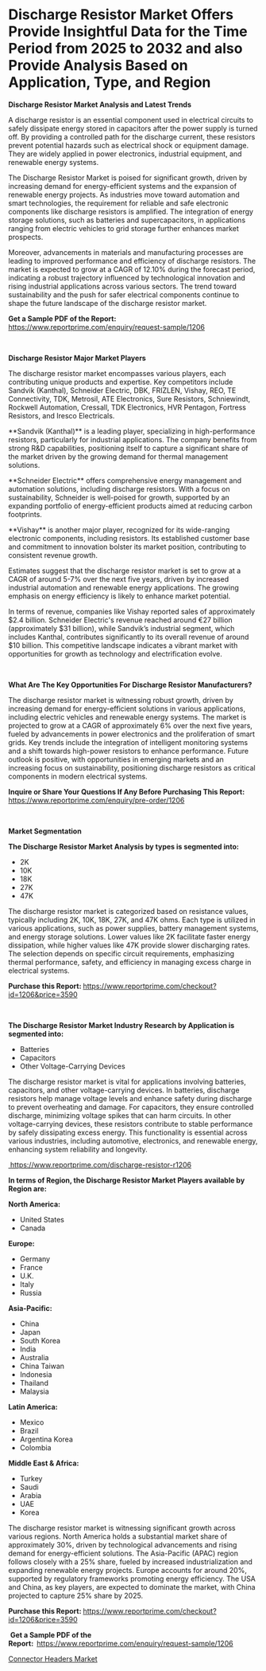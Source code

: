 <p><h1>Discharge Resistor Market Offers Provide Insightful Data for the Time Period from 2025 to 2032 and also Provide Analysis Based on Application, Type, and Region</h1></p><p><strong>Discharge Resistor Market Analysis and Latest Trends</strong></p>
<p><p>A discharge resistor is an essential component used in electrical circuits to safely dissipate energy stored in capacitors after the power supply is turned off. By providing a controlled path for the discharge current, these resistors prevent potential hazards such as electrical shock or equipment damage. They are widely applied in power electronics, industrial equipment, and renewable energy systems.</p><p>The Discharge Resistor Market is poised for significant growth, driven by increasing demand for energy-efficient systems and the expansion of renewable energy projects. As industries move toward automation and smart technologies, the requirement for reliable and safe electronic components like discharge resistors is amplified. The integration of energy storage solutions, such as batteries and supercapacitors, in applications ranging from electric vehicles to grid storage further enhances market prospects.</p><p>Moreover, advancements in materials and manufacturing processes are leading to improved performance and efficiency of discharge resistors. The market is expected to grow at a CAGR of 12.10% during the forecast period, indicating a robust trajectory influenced by technological innovation and rising industrial applications across various sectors. The trend toward sustainability and the push for safer electrical components continue to shape the future landscape of the discharge resistor market.</p></p>
<p><strong>Get a Sample PDF of the Report:&nbsp;</strong> <a href="https://www.reportprime.com/enquiry/request-sample/1206?utm_campaign=3210&utm_medium=2&utm_source=Github&utm_content=ia&utm_term=18032025&utm_id=discharge-resistor">https://www.reportprime.com/enquiry/request-sample/1206</a></p>
<p>&nbsp;</p>
<p><strong>Discharge Resistor Major Market Players</strong></p>
<p><p>The discharge resistor market encompasses various players, each contributing unique products and expertise. Key competitors include Sandvik (Kanthal), Schneider Electric, DBK, FRIZLEN, Vishay, REO, TE Connectivity, TDK, Metrosil, ATE Electronics, Sure Resistors, Schniewindt, Rockwell Automation, Cressall, TDK Electronics, HVR Pentagon, Fortress Resistors, and Iresco Electricals.</p><p>**Sandvik (Kanthal)** is a leading player, specializing in high-performance resistors, particularly for industrial applications. The company benefits from strong R&D capabilities, positioning itself to capture a significant share of the market driven by the growing demand for thermal management solutions. </p><p>**Schneider Electric** offers comprehensive energy management and automation solutions, including discharge resistors. With a focus on sustainability, Schneider is well-poised for growth, supported by an expanding portfolio of energy-efficient products aimed at reducing carbon footprints.</p><p>**Vishay** is another major player, recognized for its wide-ranging electronic components, including resistors. Its established customer base and commitment to innovation bolster its market position, contributing to consistent revenue growth. </p><p>Estimates suggest that the discharge resistor market is set to grow at a CAGR of around 5-7% over the next five years, driven by increased industrial automation and renewable energy applications. The growing emphasis on energy efficiency is likely to enhance market potential.</p><p>In terms of revenue, companies like Vishay reported sales of approximately $2.4 billion. Schneider Electric's revenue reached around €27 billion (approximately $31 billion), while Sandvik’s industrial segment, which includes Kanthal, contributes significantly to its overall revenue of around $10 billion. This competitive landscape indicates a vibrant market with opportunities for growth as technology and electrification evolve.</p></p>
<p>&nbsp;</p>
<p><strong>What Are The Key Opportunities For Discharge Resistor Manufacturers?</strong></p>
<p><p>The discharge resistor market is witnessing robust growth, driven by increasing demand for energy-efficient solutions in various applications, including electric vehicles and renewable energy systems. The market is projected to grow at a CAGR of approximately 6% over the next five years, fueled by advancements in power electronics and the proliferation of smart grids. Key trends include the integration of intelligent monitoring systems and a shift towards high-power resistors to enhance performance. Future outlook is positive, with opportunities in emerging markets and an increasing focus on sustainability, positioning discharge resistors as critical components in modern electrical systems.</p></p>
<p><strong>Inquire or Share Your Questions If Any Before Purchasing This Report:</strong> <a href="https://www.reportprime.com/enquiry/pre-order/1206?utm_campaign=3210&utm_medium=2&utm_source=Github&utm_content=ia&utm_term=18032025&utm_id=discharge-resistor">https://www.reportprime.com/enquiry/pre-order/1206</a></p>
<p>&nbsp;</p>
<p><strong>Market Segmentation</strong></p>
<p><strong>The Discharge Resistor Market Analysis by types is segmented into:</strong></p>
<p><ul><li>2K</li><li>10K</li><li>18K</li><li>27K</li><li>47K</li></ul></p>
<p><p>The discharge resistor market is categorized based on resistance values, typically including 2K, 10K, 18K, 27K, and 47K ohms. Each type is utilized in various applications, such as power supplies, battery management systems, and energy storage solutions. Lower values like 2K facilitate faster energy dissipation, while higher values like 47K provide slower discharging rates. The selection depends on specific circuit requirements, emphasizing thermal performance, safety, and efficiency in managing excess charge in electrical systems.</p></p>
<p><strong>Purchase this Report:&nbsp;</strong><a href="https://www.reportprime.com/checkout?id=1206&price=3590&utm_campaign=3210&utm_medium=2&utm_source=Github&utm_content=ia&utm_term=18032025&utm_id=discharge-resistor">https://www.reportprime.com/checkout?id=1206&price=3590</a></p>
<p>&nbsp;</p>
<p><strong>The Discharge Resistor Market Industry Research by Application is segmented into:</strong></p>
<p><ul><li>Batteries</li><li>Capacitors</li><li>Other Voltage-Carrying Devices</li></ul></p>
<p><p>The discharge resistor market is vital for applications involving batteries, capacitors, and other voltage-carrying devices. In batteries, discharge resistors help manage voltage levels and enhance safety during discharge to prevent overheating and damage. For capacitors, they ensure controlled discharge, minimizing voltage spikes that can harm circuits. In other voltage-carrying devices, these resistors contribute to stable performance by safely dissipating excess energy. This functionality is essential across various industries, including automotive, electronics, and renewable energy, enhancing system reliability and longevity.</p></p>
<p><a href="https://www.reportprime.com/discharge-resistor-r1206?utm_campaign=3210&utm_medium=2&utm_source=Github&utm_content=ia&utm_term=18032025&utm_id=discharge-resistor">&nbsp;https://www.reportprime.com/discharge-resistor-r1206</a></p>
<p><strong>In terms of Region, the Discharge Resistor Market Players available by Region are:</strong></p>
<p>
    <p> <strong> North America: </strong>
        <ul>
            <li>United States</li>
            <li>Canada</li>
        </ul>
        </p> 
    <p> <strong> Europe: </strong>
        <ul>
            <li>Germany</li>
            <li>France</li>
            <li>U.K.</li>
            <li>Italy</li>
            <li>Russia</li>
        </ul>
        </p> 
    <p> <strong> Asia-Pacific: </strong>
        <ul>
            <li>China</li>
            <li>Japan</li>
            <li>South Korea</li>
            <li>India</li>
            <li>Australia</li>
            <li>China Taiwan</li>
            <li>Indonesia</li>
            <li>Thailand</li>
            <li>Malaysia</li>
        </ul>
        </p> 
    <p> <strong> Latin America: </strong>
        <ul>
            <li>Mexico</li>
            <li>Brazil</li>
            <li>Argentina Korea</li>
            <li>Colombia</li>
        </ul>
        </p> 
    <p> <strong> Middle East & Africa: </strong>
        <ul>
            <li>Turkey</li>
            <li>Saudi</li>
            <li>Arabia</li>
            <li>UAE</li>
            <li>Korea</li>
        </ul>
    </p>
    </p>
<p><p>The discharge resistor market is witnessing significant growth across various regions. North America holds a substantial market share of approximately 30%, driven by technological advancements and rising demand for energy-efficient solutions. The Asia-Pacific (APAC) region follows closely with a 25% share, fueled by increased industrialization and expanding renewable energy projects. Europe accounts for around 20%, supported by regulatory frameworks promoting energy efficiency. The USA and China, as key players, are expected to dominate the market, with China projected to capture 25% share by 2025.</p></p>
<p><strong>Purchase this Report: </strong><a href="https://www.reportprime.com/checkout?id=1206&price=3590&utm_campaign=3210&utm_medium=2&utm_source=Github&utm_content=ia&utm_term=18032025&utm_id=discharge-resistor">https://www.reportprime.com/checkout?id=1206&price=3590</a></p>
<p>&nbsp;<strong>Get a Sample PDF of the Report:&nbsp;&nbsp;</strong><a href="https://www.reportprime.com/enquiry/request-sample/1206?utm_campaign=3210&utm_medium=2&utm_source=Github&utm_content=ia&utm_term=18032025&utm_id=discharge-resistor">https://www.reportprime.com/enquiry/request-sample/1206</a></p>
<p><strong></strong></p>
<p><p><a href="https://github.com/raffadongraffadong/Market-Research-Report-List-1/blob/main/connector-headers-market.md?utm_campaign=3210&utm_medium=2&utm_source=Github&utm_content=ia&utm_term=18032025&utm_id=discharge-resistor">Connector Headers Market</a></p></p>